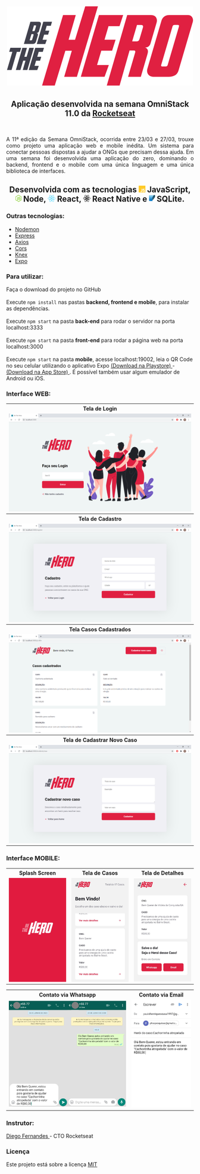 <!--be-the-hero-->


<h1 align="center"> <img alt="" title="" src="imgs/logo.svg"> </h1>

<h2 align="center"> Aplicação desenvolvida na semana OmniStack 11.0 da <a href="https://rocketseat.com.br/"> Rocketseat </a></h2> <br/>

<p align="justify"> A 11ª edição da Semana OmniStack, ocorrida entre 23/03 e 27/03, 
trouxe como projeto uma aplicação web e mobile inédita. Um sistema para conectar 
pessoas dispostas a ajudar a ONGs que precisam dessa ajuda. Em uma semana foi 
desenvolvida uma aplicação do zero, dominando o backend, frontend e o mobile com 
uma única linguagem e uma única biblioteca de interfaces.</p>

<h2 align="center"> Desenvolvida com as tecnologias <img src="imgs/js.png" height="18" alt="javascript"> JavaScript, 
<img src="imgs/node.png" alt="node" height="18"> Node, <img src="imgs/react.png" alt="react" height="18"> React, 
<img src="imgs/react-native.png" alt="react-native" height="18"> React Native e <img src="imgs/sqlite.png" alt="sqlite" height="18"> SQLite.</h2>

<h3> Outras tecnologias: </h3>
<ul>
  <li> <a href="https://www.npmjs.com/package/nodemon/"> Nodemon </a> </li> 
  <li> <a href="https://expressjs.com/pt-br/"> Express </a> </li>
  <li> <a href="https://www.npmjs.com/package/axios"> Axios </a> </li>
  <li> <a href="https://www.npmjs.com/package/cors"> Cors </a> </li>
  <li> <a href="http://knexjs.org/"> Knex </a> </li>
  <li> <a href="https://expo.io/"> Expo </a> </li>  
</ul>



<h3> Para utilizar: </h3>
<p> Faça o download do projeto no GitHub <br/>
<br/>Execute <code>npm install</code> nas pastas <b>backend, frontend e mobile</b>, para instalar as dependências.<br/>
<br/>Execute <code>npm start</code> na pasta <b>back-end</b> para rodar o servidor na porta localhost:3333<br/>
<br/>Execute <code>npm start</code> na pasta <b>front-end</b> para rodar a página web na porta localhost:3000<br/>
<br/>Execute <code>npm start</code> na pasta <b>mobile</b>, acesse localhost:19002, leia o QR Code no seu 
celular utilizando o aplicativo Expo <a href="https://play.google.com/store/apps/details?id=host.exp.exponent&hl=pt_BR"> (Download na Playstore) </a> -
<a href="https://apps.apple.com/br/app/expo-client/id982107779"> (Download na App Store) </a>. É possível também usar algum emulador de Android ou iOS. 

<h3> Interface WEB: </h3>
<table>
	<tr>
		<th width="100%">
			Tela de Login<br>
		</th>
	</tr>
	<tr>
		<td>
			<img src="imgs/login.png" >
		</td>
	</tr>
		<tr>
		<th width="100%">
			Tela de Cadastro<br>
		</th>
	</tr>
	<tr>
		<td>
			<img src="imgs/cadastro.png" >
		</td>
	</tr>
		<tr>
		<th width="100%">
			Tela Casos Cadastrados <br>
		</th>
	</tr>
	<tr>
		<td>
			<img src="imgs/profile.png" >
		</td>
	</tr>
		<tr>
		<th width="100%">
			Tela de Cadastrar Novo Caso<br>
		</th>
	</tr>
	<tr>
		<td>
			<img src="imgs/cadastro_caso.png" >
		</td>
	</tr>
</table>

<h3> Interface MOBILE: </h3>

<table>
	<tr>
		<th width="33.3%">
			Splash Screen<br>
		</th>
		<th width="33.3%">
			Tela de Casos
		</th>
    <th width="33.3%">
			Tela de Detalhes
		</th>
	</tr>
	<tr><!-- Prevent zebra stripes --></tr>
	<tr>
		<td>
			<img src="imgs/splash.jpeg" >
		</td>
		<td>
			<img src="imgs/incidents.jpeg" >
		</td>
    <td>
			<img src="imgs/details.jpeg" >
		</td>
	</tr>
</table>

<table>
	<tr>
		<th width="63.3%">
			Contato via Whatsapp<br>
		</th>
		<th width="33.7%">
			Contato via Email
		</th>
	</tr>
	<tr><!-- Prevent zebra stripes --></tr>
	<tr>
		<td>
			<img src="imgs/whatsapp.jpeg" >
		</td>
		<td>
			<img src="imgs/email.jpeg" >
		</td>
	</tr>
</table>



<h3> Instrutor: </h3> 
<a href="https://github.com/diego3g"> Diego Fernandes </a> - CTO Rocketseat

<h3> Licença </h3>
Este projeto está sobre a licença <a href="https://github.com/PauloHenriqueSousa2020/be-the-hero/blob/master/LICENSE.md"> MIT </a>
